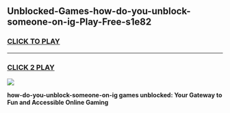 
## Unblocked-Games-how-do-you-unblock-someone-on-ig-Play-Free-s1e82
<h3>
<a href="https://premium76.site?title=how-do-you-unblock-someone-on-ig&ref=21A">CLICK TO PLAY</a></h3>
<hr>

<h3>
<a href="https://premium76.site?title=how-do-you-unblock-someone-on-ig&ref=21A">CLICK 2 PLAY</a>
  
</h3>

<a href="https://premium76.site?title=how-do-you-unblock-someone-on-ig&ref=21A"><img src="https://clearcache.store/games.png"></a>


**how-do-you-unblock-someone-on-ig games unblocked: Your Gateway to Fun and Accessible Online Gaming**
